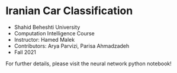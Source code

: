 # Iranian Car Classification
* Shahid Beheshti University
* Computation Intelligence Course
* Instructor: Hamed Malek
* Contributors: Arya Parvizi, Parisa Ahmadzadeh
* Fall 2021

For further details, please visit the neural network python notebook!
